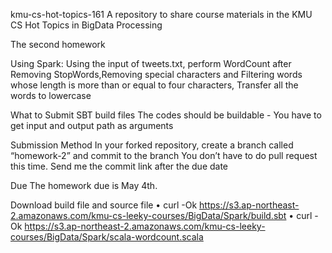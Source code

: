 kmu-cs-hot-topics-161
A repository to share course materials in the KMU CS Hot Topics in BigData Processing

The second homework

Using Spark: Using the input of tweets.txt, 
  perform WordCount after Removing StopWords,Removing special characters and
  Filtering words whose length is more than or equal to four characters,
Transfer all the words to lowercase

What to Submit 
  SBT build files
  The codes should be buildable - You have to get input and output path as arguments

Submission Method
  In your forked repository, create a branch called “homework-2” and commit to the branch
  You don’t have to do pull request this time.
  Send me the commit link after the due date
  
Due
The homework due is May 4th.

Download build file and source file
• curl -Ok https://s3.ap-northeast-2.amazonaws.com/kmu-cs-leeky-courses/BigData/Spark/build.sbt
• curl -Ok https://s3.ap-northeast-2.amazonaws.com/kmu-cs-leeky-courses/BigData/Spark/scala-wordcount.scala
